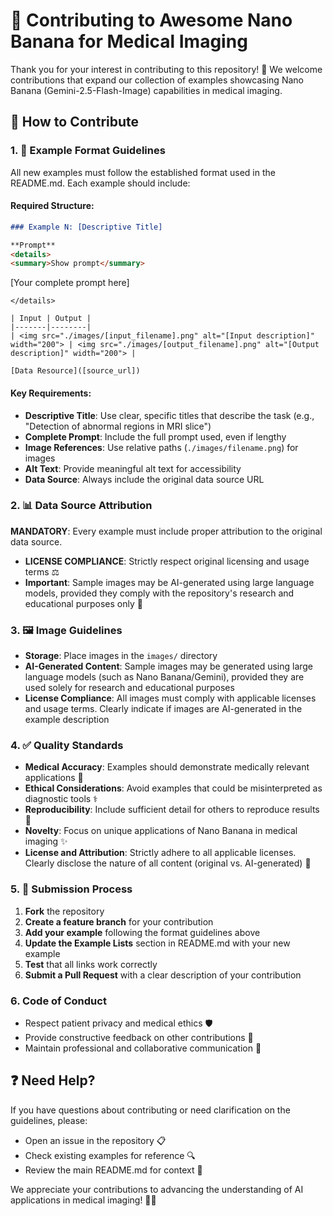 # 🤝 Contributing to Awesome Nano Banana for Medical Imaging

Thank you for your interest in contributing to this repository! 🎉 We welcome contributions that expand our collection of examples showcasing Nano Banana (Gemini-2.5-Flash-Image) capabilities in medical imaging.

## 🚀 How to Contribute

### 1. 📝 Example Format Guidelines

All new examples must follow the established format used in the README.md. Each example should include:

#### Required Structure:
```markdown
### Example N: [Descriptive Title]

**Prompt**
<details>
<summary>Show prompt</summary>

```
[Your complete prompt here]
```
</details>

| Input | Output |
|-------|--------|
| <img src="./images/[input_filename].png" alt="[Input description]" width="200"> | <img src="./images/[output_filename].png" alt="[Output description]" width="200"> |

[Data Resource]([source_url])
```

#### Key Requirements:
- **Descriptive Title**: Use clear, specific titles that describe the task (e.g., "Detection of abnormal regions in MRI slice")
- **Complete Prompt**: Include the full prompt used, even if lengthy
- **Image References**: Use relative paths (`./images/filename.png`) for images
- **Alt Text**: Provide meaningful alt text for accessibility
- **Data Source**: Always include the original data source URL

### 2. 📊 Data Source Attribution

**MANDATORY**: Every example must include proper attribution to the original data source.

- **LICENSE COMPLIANCE**: Strictly respect original licensing and usage terms ⚖️
- **Important**: Sample images may be AI-generated using large language models, provided they comply with the repository's research and educational purposes only 🤖

### 3. 🖼️ Image Guidelines

- **Storage**: Place images in the `images/` directory
- **AI-Generated Content**: Sample images may be generated using large language models (such as Nano Banana/Gemini), provided they are used solely for research and educational purposes
- **License Compliance**: All images must comply with applicable licenses and usage terms. Clearly indicate if images are AI-generated in the example description


### 4. ✅ Quality Standards

- **Medical Accuracy**: Examples should demonstrate medically relevant applications 🏥
- **Ethical Considerations**: Avoid examples that could be misinterpreted as diagnostic tools ⚕️
- **Reproducibility**: Include sufficient detail for others to reproduce results 🔄
- **Novelty**: Focus on unique applications of Nano Banana in medical imaging ✨
- **License and Attribution**: Strictly adhere to all applicable licenses. Clearly disclose the nature of all content (original vs. AI-generated) 📜

### 5. 🔄 Submission Process

1. **Fork** the repository
2. **Create a feature branch** for your contribution
3. **Add your example** following the format guidelines above
4. **Update the Example Lists** section in README.md with your new example
5. **Test** that all links work correctly
6. **Submit a Pull Request** with a clear description of your contribution

### 6. Code of Conduct

- Respect patient privacy and medical ethics 🛡️
- Provide constructive feedback on other contributions 💬
- Maintain professional and collaborative communication 🤝

## ❓ Need Help?

If you have questions about contributing or need clarification on the guidelines, please:
- Open an issue in the repository 📋
- Check existing examples for reference 🔍
- Review the main README.md for context 📖

We appreciate your contributions to advancing the understanding of AI applications in medical imaging! 🙏🚀
